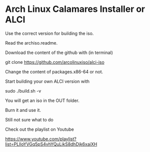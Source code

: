 # Arch Linux Calamares Installer or ALCI

Use the correct version for building the iso.

Read the archiso.readme.

Download the content of the github with (in terminal)

git clone https://github.com/arcolinuxiso/alci-iso

Change the content of packages.x86-64 or not.

Start building your own ALCI version with 

sudo ./build.sh -v

You will get an iso in the OUT folder.

Burn it and use it.

Still not sure what to do

Check out the playlist on Youtube

https://www.youtube.com/playlist?list=PLlloYVGq5pS4vhYQuLikS8dhDjk6xaiXH